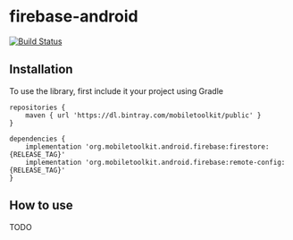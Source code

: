 # firebase-android

[![Build Status](https://travis-ci.org/MobileToolkit/firebase-android.svg?branch=master)](https://travis-ci.org/MobileToolkit/firebase-android)



## Installation

To use the library, first include it your project using Gradle


    repositories {
        maven { url 'https://dl.bintray.com/mobiletoolkit/public' }
    }

	dependencies {
	    implementation 'org.mobiletoolkit.android.firebase:firestore:{RELEASE_TAG}'
	    implementation 'org.mobiletoolkit.android.firebase:remote-config:{RELEASE_TAG}'
	}



## How to use

TODO